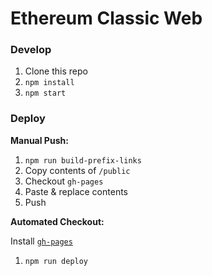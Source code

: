 # Ethereum Classic Web

### Develop

1. Clone this repo
2. `npm install`
3. `npm start`

### Deploy

**Manual Push:**

1. `npm run build-prefix-links`
2. Copy contents of `/public`
3. Checkout `gh-pages`
4. Paste & replace contents
5. Push

**Automated Checkout:**

Install [`gh-pages`](https://www.npmjs.com/package/gh-pages)

1. `npm run deploy`
